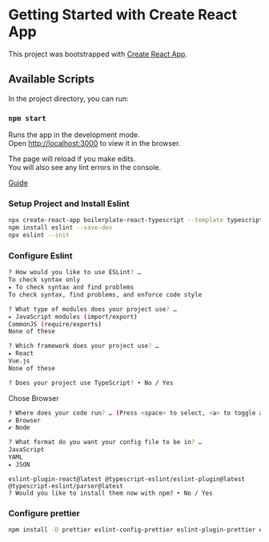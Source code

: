 # Getting Started with Create React App

This project was bootstrapped with [Create React App](https://github.com/facebook/create-react-app).

## Available Scripts

In the project directory, you can run:

### `npm start`

Runs the app in the development mode.\
Open [http://localhost:3000](http://localhost:3000) to view it in the browser.

The page will reload if you make edits.\
You will also see any lint errors in the console.

[Guide](https://blog.devgenius.io/eslint-prettier-typescript-and-react-in-2022-e5021ebca2b1)

###  Setup Project and Install Eslint
```bash
npx create-react-app boilerplate-react-typescript --template typescript
npm install eslint --save-dev
npx eslint --init
```

### Configure Eslint

```bash
? How would you like to use ESLint? …
To check syntax only
▸ To check syntax and find problems
To check syntax, find problems, and enforce code style
```

```bash
? What type of modules does your project use? …
▸ JavaScript modules (import/export)
CommonJS (require/exports)
None of these
```
```bash
? Which framework does your project use? …
▸ React
Vue.js
None of these
```
```bash
? Does your project use TypeScript? ‣ No / Yes
```
Chose Browser
```bash
? Where does your code run? … (Press <space> to select, <a> to toggle all, <i> to invert selection)
✔ Browser
✔ Node
```
```bash
? What format do you want your config file to be in? …
JavaScript
YAML
▸ JSON
```
```The config that you've selected requires the following dependencies:
eslint-plugin-react@latest @typescript-eslint/eslint-plugin@latest @typescript-eslint/parser@latest
? Would you like to install them now with npm? ‣ No / Yes
```

### Configure prettier

```bash
npm install -D prettier eslint-config-prettier eslint-plugin-prettier eslint-plugin-react-hooks
```